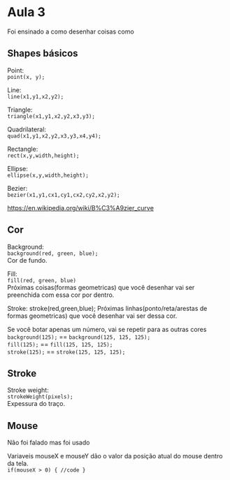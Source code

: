 # Aula 3
Foi ensinado a como desenhar coisas como

## Shapes básicos

Point:  
`point(x, y);`  

Line:  
`line(x1,y1,x2,y2);`  

Triangle:  
`triangle(x1,y1,x2,y2,x3,y3);`  

Quadrilateral:  
`quad(x1,y1,x2,y2,x3,y3,x4,y4);`  

Rectangle:  
`rect(x,y,width,height);`  

Ellipse:  
`ellipse(x,y,width,height);`  

Bezier:  
`bezier(x1,y1,cx1,cy1,cx2,cy2,x2,y2);`  

https://en.wikipedia.org/wiki/B%C3%A9zier_curve

## Cor

Background:  
`background(red, green, blue);`  
Cor de fundo.  

Fill:  
`fill(red, green, blue)`  
Próximas coisas(formas geometricas) que você desenhar vai ser preenchida com essa cor por dentro.  

Stroke:
stroke(red,green,blue);
Próximas linhas(ponto/reta/arestas de formas geometricas) que você desenhar vai ser dessa cor.  

Se você botar apenas um número, vai se repetir para as outras cores  
`background(125);` == `background(125, 125, 125);`  
`fill(125);` == `fill(125, 125, 125);`  
`stroke(125);` == `stroke(125, 125, 125);`  

## Stroke

Stroke weight:  
`strokeWeight(pixels);`  
Expessura do traço.  

## Mouse
Não foi falado mas foi usado

Variaveis mouseX e mouseY dão o valor da posição atual do mouse dentro da tela.  
`if(mouseX > 0) { //code }`
